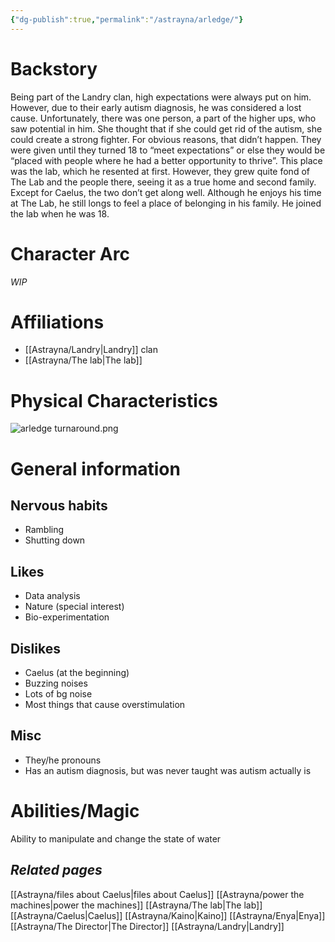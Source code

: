```yaml
---
{"dg-publish":true,"permalink":"/astrayna/arledge/"}
---
```


# Backstory
Being part of the Landry clan, high expectations were always put on him. However, due to their early autism diagnosis, he was considered a lost cause. Unfortunately, there was one person, a part of the higher ups, who saw potential in him. She thought that if she could get rid of the autism, she could create a strong fighter. For obvious reasons, that didn’t happen. They were given until they turned 18 to “meet expectations” or else they would be “placed with people where he had a better opportunity to thrive”. This place was the lab, which he resented at first. However, they grew quite fond of The Lab and the people there, seeing it as a true home and second family. Except for Caelus, the two don’t get along well. Although he enjoys his time at The Lab, he still longs to feel a place of belonging in his family. He joined the lab when he was 18.
# Character Arc
*WIP*
# Affiliations
- [[Astrayna/Landry\|Landry]] clan
- [[Astrayna/The lab\|The lab]]
# Physical Characteristics
![arledge turnaround.png](/img/user/arledge%20turnaround.png)
# General information
## Nervous habits
- Rambling
- Shutting down
## Likes
- Data analysis
- Nature (special interest)
- Bio-experimentation
## Dislikes
- Caelus (at the beginning)
- Buzzing noises
- Lots of bg noise
- Most things that cause overstimulation
## Misc
- They/he pronouns
- Has an autism diagnosis, but was never taught was autism actually is
# Abilities/Magic
Ability to manipulate and change the state of water

## *Related pages*
[[Astrayna/files about Caelus\|files about Caelus]]
[[Astrayna/power the machines\|power the machines]]
[[Astrayna/The lab\|The lab]]
[[Astrayna/Caelus\|Caelus]]
[[Astrayna/Kaino\|Kaino]]
[[Astrayna/Enya\|Enya]]
[[Astrayna/The Director\|The Director]]
[[Astrayna/Landry\|Landry]]
